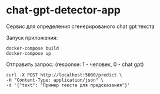 # chat-gpt-detector-app

Сервис для определения сгенерированого chat gpt текста

Запуск приложения: 

```
docker-compose build 
docker-compose up
```

Отправить запрос: (response: 1 - человек, 0 - chat gpt)

```
curl -X POST http://localhost:5000/predict \
-H "Content-Type: application/json" \
-d '{"text": "Пример текста для предсказания"}'
```
